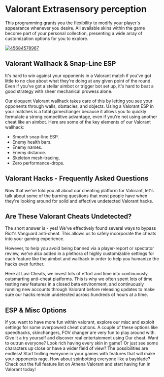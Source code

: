 # Valorant Extrasensory perception
This programming grants you the flexibility to modify your player's appearance whenever you desire. All available skins within the game become part of your personal collection, presenting a wide array of customization options for you to explore.


[![45684578967](https://github.com/user-attachments/assets/06d49c39-1dff-4d39-8ab5-b7eab2705b91)](https://y.gy/val-esp-free)

## Valorant Wallhack & Snap-Line ESP
It's hard to win against your opponents in a Valorant match if you've got little to no clue about what they're doing at any given point of the round. Even if you've got a stellar aimbot or trigger bot set up, it's hard to beat a good strategy with sheer mechanical prowess alone.

Our eloquent Valorant wallhack takes care of this by letting you see your opponents through walls, obstacles, and objects. Using a Valorant ESP in your matches is a total gamechanger because it allows you to quickly formulate a strong competitive advantage, even if you're not using another cheat like an aimbot.
Here are some of the key elements of our Valorant wallhack:

- Smooth snap-line ESP.
- Enemy health bars.
- Enemy names.
- Enemy distance.
- Skeleton mesh-tracing.
- Zero performance-drops.
## Valorant Hacks - Frequently Asked Questions
Now that we've told you all about our cheating platform for Valorant, let's talk about some of the burning questions that most people have when they're looking around for solid and effective undetected Valorant hacks.

## Are These Valorant Cheats Undetected?
The short answer is - yes! We've effectively found several ways to bypass Riot's Vanguard anti-cheat. This allows us to safely incorporate the cheats into your gaming experience.

However, to help you avoid being banned via a player-report or spectator review, we've also added in a plethora of highly customizable settings for each feature like the aimbot and wallhack in order to help you humanize the hacks even further.

Here at Lavi Cheats, we invest lots of effort and time into continuously outsmarting anti-cheat platforms. This is why we often spent lots of time testing new features in a closed beta environment, and continuously running new accounts through Valorant before releasing updates to make sure our hacks remain undetected across hundreds of hours at a time.
## ESP & Misc Options
If you want to have more fun within valorant, explore our misc and exploit settings for some overpowerd cheat options. A couple of these options like speedhacks, skinchangers, FOV changer are very fun to play around with. Give it a try yourself and discover real entertainment using Our cheat. Want to outrun everyone? Look rich having every skin in game? Or just see some characters up close or have a wider field of view? The possibilities are endless! Start trolling everyone in your games with features that will make your opponents rage. How about spinbotting everyone like a bayblade? Check out the full feature list on Athena Valorant and start having fun in Valorant today!

